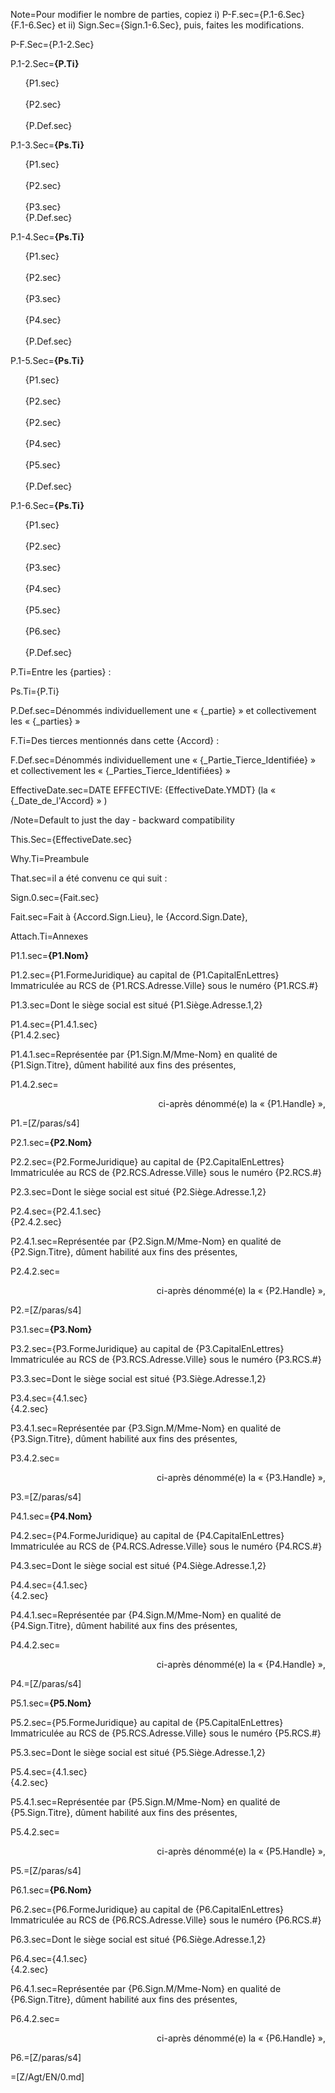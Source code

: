 Note=Pour modifier le nombre de parties, copiez  i) P-F.sec={P.1-6.Sec}<br>{F.1-6.Sec} et ii) Sign.Sec={Sign.1-6.Sec}, puis, faites les modifications.

P-F.Sec={P.1-2.Sec}

P.1-2.Sec=<b>{P.Ti}</b><br><ul type="none"><li>{P1.sec}<br><br></li><li>{P2.sec}<br><br></li><li>{P.Def.sec}</li></ul>

P.1-3.Sec=<b>{Ps.Ti}</b><br><ul type="none"><li>{P1.sec}<br><br></li><li>{P2.sec}<br><br></li><li>{P3.sec}</li><li>{P.Def.sec}</li></ul>

P.1-4.Sec=<b>{Ps.Ti}</b><br><ul type="none"><li>{P1.sec}<br><br></li><li>{P2.sec}<br><br></li><li>{P3.sec}<br><br></li><li>{P4.sec}<br><br></li><li>{P.Def.sec}</li></ul>

P.1-5.Sec=<b>{Ps.Ti}</b><br><ul type="none"><li>{P1.sec}<br><br></li><li>{P2.sec}<br><br></li><li>{P2.sec}<br><br></li><li>{P4.sec}<br><br></li><li>{P5.sec}<br><br></li><li>{P.Def.sec}</li></ul>

P.1-6.Sec=<b>{Ps.Ti}</b><br><ul type="none"><li>{P1.sec}<br><br></li><li>{P2.sec}<br><br></li><li>{P3.sec}<br><br></li><li>{P4.sec}<br><br></li><li>{P5.sec}<br><br></li><li>{P6.sec}<br><br></li><li>{P.Def.sec}</li></ul>

P.Ti=Entre les {parties} :

Ps.Ti={P.Ti}

P.Def.sec=Dénommés individuellement une « {_partie} » et collectivement  les « {_parties} »

F.Ti=Des tierces mentionnés dans cette {Accord} :

F.Def.sec=Dénommés individuellement une « {_Partie_Tierce_Identifiée} » et collectivement  les « {_Parties_Tierce_Identifiées} »

EffectiveDate.sec=DATE EFFECTIVE: {EffectiveDate.YMDT} (la « {_Date_de_l'Accord} » )

/Note=Default to just the day - backward compatibility

This.Sec={EffectiveDate.sec}

Why.Ti=Preambule 

That.sec=il a été convenu ce qui suit :

Sign.0.sec={Fait.sec}

Fait.sec=Fait à {Accord.Sign.Lieu}, le {Accord.Sign.Date},

Attach.Ti=Annexes

P1.1.sec=<b>{P1.Nom}</b>

P1.2.sec={P1.FormeJuridique} au capital de {P1.CapitalEnLettres}<br>Immatriculée au RCS de {P1.RCS.Adresse.Ville} sous le numéro {P1.RCS.#}

P1.3.sec=Dont le siège social est situé {P1.Siège.Adresse.1,2}

P1.4.sec={P1.4.1.sec}<br>{P1.4.2.sec}

P1.4.1.sec=Représentée par {P1.Sign.M/Mme-Nom} en qualité de {P1.Sign.Titre}, dûment habilité aux fins des présentes,

P1.4.2.sec=<div align="right">ci-après dénommé(e) la « {P1.Handle} »,</div>

P1.=[Z/paras/s4]  


P2.1.sec=<b>{P2.Nom}</b>

P2.2.sec={P2.FormeJuridique} au capital de {P2.CapitalEnLettres}<br>Immatriculée au RCS de {P2.RCS.Adresse.Ville} sous le numéro {P2.RCS.#}

P2.3.sec=Dont le siège social est situé {P2.Siège.Adresse.1,2}

P2.4.sec={P2.4.1.sec}<br>{P2.4.2.sec}

P2.4.1.sec=Représentée par {P2.Sign.M/Mme-Nom} en qualité de {P2.Sign.Titre}, dûment habilité aux fins des présentes,

P2.4.2.sec=<div align="right">ci-après dénommé(e) la « {P2.Handle} »,</div>

P2.=[Z/paras/s4]  



P3.1.sec=<b>{P3.Nom}</b>

P3.2.sec={P3.FormeJuridique} au capital de {P3.CapitalEnLettres}<br>Immatriculée au RCS de {P3.RCS.Adresse.Ville} sous le numéro {P3.RCS.#}

P3.3.sec=Dont le siège social est situé {P3.Siège.Adresse.1,2}

P3.4.sec={4.1.sec}<br>{4.2.sec}

P3.4.1.sec=Représentée par {P3.Sign.M/Mme-Nom} en qualité de {P3.Sign.Titre}, dûment habilité aux fins des présentes,

P3.4.2.sec=<div align="right">ci-après dénommé(e) la « {P3.Handle} »,</div>

P3.=[Z/paras/s4]  



P4.1.sec=<b>{P4.Nom}</b>

P4.2.sec={P4.FormeJuridique} au capital de {P4.CapitalEnLettres}<br>Immatriculée au RCS de {P4.RCS.Adresse.Ville} sous le numéro {P4.RCS.#}

P4.3.sec=Dont le siège social est situé {P4.Siège.Adresse.1,2}

P4.4.sec={4.1.sec}<br>{4.2.sec}

P4.4.1.sec=Représentée par {P4.Sign.M/Mme-Nom} en qualité de {P4.Sign.Titre}, dûment habilité aux fins des présentes,

P4.4.2.sec=<div align="right">ci-après dénommé(e) la « {P4.Handle} »,</div>

P4.=[Z/paras/s4]  



P5.1.sec=<b>{P5.Nom}</b>

P5.2.sec={P5.FormeJuridique} au capital de {P5.CapitalEnLettres}<br>Immatriculée au RCS de {P5.RCS.Adresse.Ville} sous le numéro {P5.RCS.#}

P5.3.sec=Dont le siège social est situé {P5.Siège.Adresse.1,2}

P5.4.sec={4.1.sec}<br>{4.2.sec}

P5.4.1.sec=Représentée par {P5.Sign.M/Mme-Nom} en qualité de {P5.Sign.Titre}, dûment habilité aux fins des présentes,

P5.4.2.sec=<div align="right">ci-après dénommé(e) la « {P5.Handle} »,</div>

P5.=[Z/paras/s4]  



P6.1.sec=<b>{P6.Nom}</b>

P6.2.sec={P6.FormeJuridique} au capital de {P6.CapitalEnLettres}<br>Immatriculée au RCS de {P6.RCS.Adresse.Ville} sous le numéro {P6.RCS.#}

P6.3.sec=Dont le siège social est situé {P6.Siège.Adresse.1,2}

P6.4.sec={4.1.sec}<br>{4.2.sec}

P6.4.1.sec=Représentée par {P6.Sign.M/Mme-Nom} en qualité de {P6.Sign.Titre}, dûment habilité aux fins des présentes,

P6.4.2.sec=<div align="right">ci-après dénommé(e) la « {P6.Handle} »,</div>

P6.=[Z/paras/s4]  


=[Z/Agt/EN/0.md]